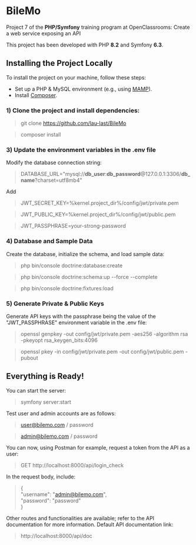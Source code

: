 # BileMo
Project 7 of the **PHP/Symfony** training program at OpenClassrooms: Create a web service exposing an API

This project has been developed with PHP **8.2** and Symfony **6.3**.
## Installing the Project Locally
To install the project on your machine, follow these steps:
- Set up a PHP & MySQL environment (e.g., using [MAMP](https://www.mamp.info/en/downloads/)).
- Install [Composer](https://getcomposer.org/download/).
### 1) Clone the project and install dependencies:
> git clone https://github.com/lau-last/BileMo

> composer install
### 3) Update the environment variables in the **.env** file
Modify the database connection string:
>DATABASE_URL="mysql://**db_user**:**db_password**@127.0.0.1:3306/**db_name**?charset=utf8mb4"

Add
>JWT_SECRET_KEY=%kernel.project_dir%/config/jwt/private.pem

>JWT_PUBLIC_KEY=%kernel.project_dir%/config/jwt/public.pem

>JWT_PASSPHRASE=your-strong-password
### 4) Database and Sample Data
Create the database, initialize the schema, and load sample data:
>php bin/console doctrine:database:create

>php bin/console doctrine:schema:up --force --complete

>php bin/console doctrine:fixtures:load

### 5) Generate Private & Public Keys
Generate API keys with the passphrase being the value of the "JWT_PASSPHRASE" environment variable in the .env file:
>openssl genpkey -out config/jwt/private.pem -aes256 -algorithm rsa -pkeyopt rsa_keygen_bits:4096

>openssl pkey -in config/jwt/private.pem -out config/jwt/public.pem -pubout

## Everything is Ready!
You can start the server:
>symfony server:start

Test user and admin accounts are as follows:
>user@bilemo.com / password

>admin@bilemo.com / password

You can now, using Postman for example, request a token from the API as a user:
>GET http://localhost:8000/api/login_check

In the request body, include:
>{\
"username": "admin@bilemo.com",\
"password": "password"\
}

Other routes and functionalities are available; refer to the API documentation for more information.
Default API documentation link:
> http://localhost:8000/api/doc